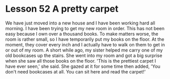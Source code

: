 #  Lesson 52 A pretty carpet

We have just moved into a new house and I have been working hard all morning. I have been trying to get my new room in order. This has not been easy because I own over a thousand books. To make matters worse, the room is rather small, so I have temporarily put my books on the floor. At the moment, they cover every inch and I actually have to walk on them to get in or out of my room. A short while ago, my sister helped me carry one of my old bookcases up the stairs. She went into my room and got a big surprise when she saw all those books on the floor. 'This is the prettiest carpet I have ever seen,' she said. She gazed at it for some time then added, 'You don't need bookcases at all. You can sit here and read the carpet!'
